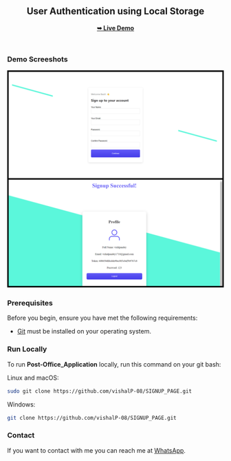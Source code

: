 <div align="center">
  <h2 align="center">User Authentication using Local Storage</h2>



  <a href="https://vishalp-08.github.io/User_Authentication/"><strong>➥ Live Demo</strong></a>

</div>

<br />

### Demo Screeshots

![Signup_Page Desktop Demo](./Design/BeFunky-collage.png "Desktop Demo")

### Prerequisites

Before you begin, ensure you have met the following requirements:

* [Git](https://git-scm.com/downloads "Download Git") must be installed on your operating system.

### Run Locally

To run **Post-Office_Application** locally, run this command on your git bash:

Linux and macOS:

```bash
sudo git clone https://github.com/vishalP-08/SIGNUP_PAGE.git
```

Windows:

```bash
git clone https://github.com/vishalP-08/SIGNUP_PAGE.git
```

### Contact

If you want to contact with me you can reach me at [WhatsApp](https://wa.me/917992199075).

